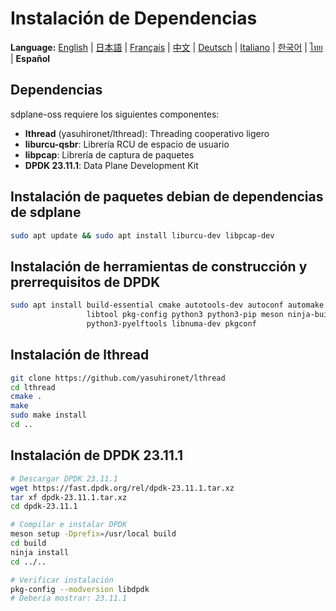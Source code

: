 # Instalación de Dependencias

**Language:** [English](../en/install-dependencies.md) | [日本語](../ja/install-dependencies.md) | [Français](../fr/install-dependencies.md) | [中文](../zh/install-dependencies.md) | [Deutsch](../de/install-dependencies.md) | [Italiano](../it/install-dependencies.md) | [한국어](../ko/install-dependencies.md) | [ไทย](../th/install-dependencies.md) | **Español**

## Dependencias

sdplane-oss requiere los siguientes componentes:
- **lthread** (yasuhironet/lthread): Threading cooperativo ligero
- **liburcu-qsbr**: Librería RCU de espacio de usuario  
- **libpcap**: Librería de captura de paquetes
- **DPDK 23.11.1**: Data Plane Development Kit

## Instalación de paquetes debian de dependencias de sdplane

```bash
sudo apt update && sudo apt install liburcu-dev libpcap-dev
```

## Instalación de herramientas de construcción y prerrequisitos de DPDK

```bash
sudo apt install build-essential cmake autotools-dev autoconf automake \
                 libtool pkg-config python3 python3-pip meson ninja-build \
                 python3-pyelftools libnuma-dev pkgconf
```

## Instalación de lthread

```bash
git clone https://github.com/yasuhironet/lthread
cd lthread
cmake .
make
sudo make install
cd ..
```

## Instalación de DPDK 23.11.1

```bash
# Descargar DPDK 23.11.1
wget https://fast.dpdk.org/rel/dpdk-23.11.1.tar.xz
tar xf dpdk-23.11.1.tar.xz
cd dpdk-23.11.1

# Compilar e instalar DPDK
meson setup -Dprefix=/usr/local build
cd build
ninja install
cd ../..

# Verificar instalación
pkg-config --modversion libdpdk
# Debería mostrar: 23.11.1
```